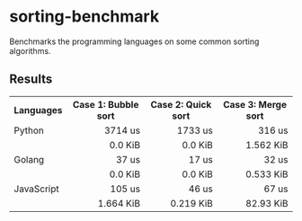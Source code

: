 # sorting-benchmark

Benchmarks the programming languages on some common sorting algorithms.

## Results

<table>
    <tr>
        <th>Languages</th>
        <th>Case 1: Bubble sort</th>
        <th>Case 2: Quick sort</th>
        <th>Case 3: Merge sort</th>
    </tr>
    <tr>
        <td>Python</td>
        <td style="text-align: right;">3714 us</td>
        <td style="text-align: right;">1733 us</td>
        <td style="text-align: right;">316 us</td>
    </tr>
    <tr>
        <td></td>
        <td style="text-align: right;">0.0 KiB</td>
        <td style="text-align: right;">0.0 KiB</td>
        <td style="text-align: right;">1.562 KiB</td>
    </tr>
    <tr>
        <td>Golang</td>
        <td style="text-align: right;">37 us</td>
        <td style="text-align: right;">17 us</td>
        <td style="text-align: right;">32 us</td>
    </tr>
    <tr>
        <td></td>
        <td style="text-align: right;">0.0 KiB</td>
        <td style="text-align: right;">0.0 KiB</td>
        <td style="text-align: right;">0.533 KiB</td>
    </tr>
    <tr>
        <td>JavaScript</td>
        <td style="text-align: right;">105 us</td>
        <td style="text-align: right;">46 us</td>
        <td style="text-align: right;">67 us</td>
    </tr>
    <tr>
        <td></td>
        <td style="text-align: right;">1.664 KiB</td>
        <td style="text-align: right;">0.219 KiB</td>
        <td style="text-align: right;">82.93 KiB</td>
    </tr>
</table>

